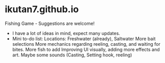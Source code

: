# ikutan7.github.io
Fishing Game - Suggestions are welcome!

- I have a lot of ideas in mind, expect many updates.
- Mini to-do list:
    Locations: Freshwater (already), Saltwater
    More bait selections
    More mechanics regarding reeling, casting, and waiting for bites.
    More fish to add
    Improving UI visually, adding more effects and art.
    Maybe some sounds (Casting, Setting hook, reeling)

